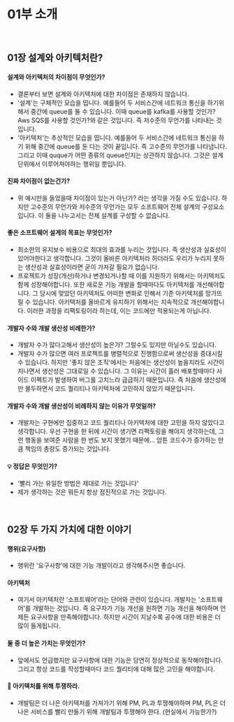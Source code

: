 # 01부 소개

<br>

## 01장 설계와 아키텍처란?

#### 설계와 아키텍처의 차이점이 무엇인가?

- 결론부터 보면 설계와 아키텍처에 대한 차이점은 존재하지 않습니다.
- '설계'는 구체적인 모습을 띱니다. 예를들어 두 서비스간에 네트워크 통신을 하기위해서 중간에 queue를 둘 수 있습니다. 이때 queue를 kafka를 사용할 것인가? Aws SQS를 사용할 것인가?와 같은 것입니다. 즉 저수준의 무언가를 나타내는 것입니다.
- '아키텍처'는 추상적인 모습을 띱니다. 예를들어 두 서비스간에 네트워크 통신을 하기 위해 중간에 queue를 둔 다는 것이 끝입니다. 즉 고수준의 무언가를 나타냅니다. 그리고 이때 quque가 어떤 종류의 queue인지는 상관하지 않습니다. 그것은 설계 단위에서 이루어져야하는 행위일 뿐입니다.

#### 진짜 차이점이 없는건가?

- 위 예시만을 들었을때 차이점이 있는거 아닌가? 라는 생각을 가질 수도 있습니다. 하지만 고수준의 무언가와 저수준의 무언가는 모두 소프트웨어 전체 설계의 구성요소입니다. 이 둘을 나누고서는 전체 설계를 구성할 수 없습니다.

#### 좋은 소프트웨어 설계의 목표는 무엇인가?

- 최소한의 유지보수 비용으로 최대의 효과를 누리는 것입니다. 즉 생산성과 실효성이 있어야한다고 생각합니다. 그것이 올바른 아키텍처라 하더라도 우리가 누리지 못하는 생산성과 실효성이라면 굳이 가져갈 필요가 없습니다.
- 프로젝트가 성장(개선)하거나 변경되거나할 때 이를 지원하기 위해서는 아키텍처도 함께 성장해야합니다. 또한 새로운 기능 개발을 할때마다도 아키텍처를 개선해야합니다. 그 당시에 맞았던 아키텍처도 어떠한 변화로 인해서 기존 아키텍처를 망가뜨릴 수 있습니다. 아키텍처를 올바르게 유지하기 위해서는 지속적으로 개선해야합니다. 
이러한 과정을 리팩토링이라 하는데, 이는 코드에만 적용되는게 아닙니다.

#### 개발자 수와 개발 생산성 비례한가?

- 개발자 수가 많다고해서 생산성이 높은가? 그럴수도 있지만 아닐수도 있습니다.
- 개발자 수가 많으면 여러 프로젝트를 병렬적으로 진행함으로써 생산성을 증대시킬 수 있습니다. 하지만 '좋지 않은 조직'에서는 처음에는 생산성이 높을지라도 시간이 지나면서 생산성은 그대로일 수 있습니다. 그 이유는 시간이 흘러 배포할때마다 사이드 이펙트가 발생하여 버그를 고치느라 급급하기 때문입니다. 즉 처음에 생산성에만 몰두하면서 코드 퀄리티나 아키텍처에 고민하지 않았기 때문입니다.

#### 개발자 수와 개발 생산성이 비례하지 않는 이유가 무엇일까?

- 개발자는 구현에만 집중하고 코드 퀄리티나 아키텍처에 대한 고민을 하지 않았다고 생각합니다. 우선 구현을 한 뒤에 시간이 생기면 리팩토링을 해야지 생각하는데, 그런 행동을 보여준 사람을 한 번도 보지 못했기 때문에... 암튼 코드수가 증가하는 만큼 책임의 총량도 증가되는 것입니다.

#### 💡 정답은 무엇인가?

- '빨리 가는 유일한 방법은 제대로 가는 것입니다'
- 제가 생각하는 것은 뭐든지 항상 점진적으로 가는 것입니다.

<br>

## 02장 두 가지 가치에 대한 이야기

#### 행위(요구사항)

- 행위란 '요구사항'에 대한 기능 개발이라고 생각해주시면 좋습니다.

#### 아키텍처

- 여기서 아키텍처란 '소프트웨어'라는 단어와 관련이 있습니다. 개발자는 '소프트웨어'를 개발하는 것입니다. 즉 요구자가 기능 개선을 원하면 기능 개선을 해야하며 언제든 요구사항을 만족해야합니다. 하지만 시간이 지날수록 공수에 대한 비용은 더 많이 들게됩니다.

#### 둘 중 더 높은 가치는 무엇인가?

- 앞에서도 언급했지만 요구사항에 대한 기능은 당연히 정상적으로 동작해야합니다. 그리고 항상 코드를 작성할때마다 코드 퀄리티에 대해 많은 고민을 해야합니다.

#### 🚩 아키텍처를 위해 투쟁하라.

- 개발팀은 더 나은 아키텍처를 가져가기 위해 PM, PL과 투쟁해야하며 PM, PL은 더 나은 서비스를 빨리 만들기 위해 개발팀과 투쟁해야 한다. (현실에서 가능한가?)



